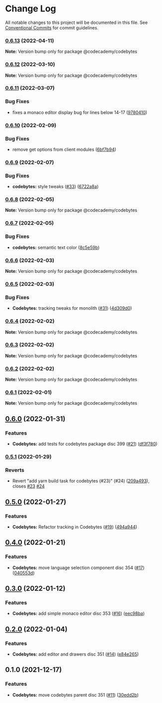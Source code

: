 # Change Log

All notable changes to this project will be documented in this file.
See [Conventional Commits](https://conventionalcommits.org) for commit guidelines.

### [0.6.13](https://github.com/Codecademy/client-modules/compare/@codecademy/codebytes@0.6.12...@codecademy/codebytes@0.6.13) (2022-04-11)

**Note:** Version bump only for package @codecademy/codebytes





### [0.6.12](https://github.com/Codecademy/client-modules/compare/@codecademy/codebytes@0.6.11...@codecademy/codebytes@0.6.12) (2022-03-10)

**Note:** Version bump only for package @codecademy/codebytes





### [0.6.11](https://github.com/Codecademy/client-modules/compare/@codecademy/codebytes@0.6.10...@codecademy/codebytes@0.6.11) (2022-03-07)


### Bug Fixes

* fixes a monaco editor display bug for lines below 14-17 ([9780410](https://github.com/Codecademy/client-modules/commit/97804100dea13fe92b6e4d58bfbec4667af5d96c))



### [0.6.10](https://github.com/Codecademy/client-modules/compare/@codecademy/codebytes@0.6.9...@codecademy/codebytes@0.6.10) (2022-02-09)


### Bug Fixes

* remove get options from client modules ([6bf7b94](https://github.com/Codecademy/client-modules/commit/6bf7b94876f1c6c1e15b0da2b5393bc1f8151535))



### [0.6.9](https://github.com/Codecademy/client-modules/compare/@codecademy/codebytes@0.6.8...@codecademy/codebytes@0.6.9) (2022-02-07)


### Bug Fixes

* **codebytes:** style tweaks ([#33](https://github.com/Codecademy/client-modules/issues/33)) ([6722a8a](https://github.com/Codecademy/client-modules/commit/6722a8accb9dcf88b7508903fdec1f155b010d96))



### [0.6.8](https://github.com/Codecademy/client-modules/compare/@codecademy/codebytes@0.6.7...@codecademy/codebytes@0.6.8) (2022-02-05)

**Note:** Version bump only for package @codecademy/codebytes





### [0.6.7](https://github.com/Codecademy/client-modules/compare/@codecademy/codebytes@0.6.6...@codecademy/codebytes@0.6.7) (2022-02-05)


### Bug Fixes

* **codebytes:** semantic text color ([8c5e59b](https://github.com/Codecademy/client-modules/commit/8c5e59b25af3e7f92e4bf3f6bb9de198eec5a3e0))



### [0.6.6](https://github.com/Codecademy/client-modules/compare/@codecademy/codebytes@0.6.5...@codecademy/codebytes@0.6.6) (2022-02-03)

**Note:** Version bump only for package @codecademy/codebytes





### [0.6.5](https://github.com/Codecademy/client-modules/compare/@codecademy/codebytes@0.6.4...@codecademy/codebytes@0.6.5) (2022-02-03)


### Bug Fixes

* **Codebytes:** tracking tweaks for monolith ([#31](https://github.com/Codecademy/client-modules/issues/31)) ([4d309d0](https://github.com/Codecademy/client-modules/commit/4d309d0f57c7c30bf672d8ed02193e9d5b2a27a9))



### [0.6.4](https://github.com/Codecademy/client-modules/compare/@codecademy/codebytes@0.6.3...@codecademy/codebytes@0.6.4) (2022-02-02)

**Note:** Version bump only for package @codecademy/codebytes





### [0.6.3](https://github.com/Codecademy/client-modules/compare/@codecademy/codebytes@0.6.2...@codecademy/codebytes@0.6.3) (2022-02-02)

**Note:** Version bump only for package @codecademy/codebytes





### [0.6.2](https://github.com/Codecademy/client-modules/compare/@codecademy/codebytes@0.6.1...@codecademy/codebytes@0.6.2) (2022-02-02)

**Note:** Version bump only for package @codecademy/codebytes





### [0.6.1](https://github.com/Codecademy/client-modules/compare/@codecademy/codebytes@0.6.0...@codecademy/codebytes@0.6.1) (2022-02-01)

**Note:** Version bump only for package @codecademy/codebytes





## [0.6.0](https://github.com/Codecademy/client-modules/compare/@codecademy/codebytes@0.5.1...@codecademy/codebytes@0.6.0) (2022-01-31)


### Features

* **Codebytes:** add tests for codebytes package disc 399 ([#21](https://github.com/Codecademy/client-modules/issues/21)) ([df3f780](https://github.com/Codecademy/client-modules/commit/df3f780237cbe31b620f7d88870612e1109ffb5b))



### [0.5.1](https://github.com/Codecademy/client-modules/compare/@codecademy/codebytes@0.5.0...@codecademy/codebytes@0.5.1) (2022-01-29)


### Reverts

* Revert "add yarn build task for codebytes (#23)" (#24) ([209a493](https://github.com/Codecademy/client-modules/commit/209a4935066ed1cf7e6932281218338c67ab088b)), closes [#23](https://github.com/Codecademy/client-modules/issues/23) [#24](https://github.com/Codecademy/client-modules/issues/24)



## [0.5.0](https://github.com/Codecademy/client-modules/compare/@codecademy/codebytes@0.4.0...@codecademy/codebytes@0.5.0) (2022-01-27)


### Features

* **Codebytes:** Refactor tracking in Codebytes ([#19](https://github.com/Codecademy/client-modules/issues/19)) ([494a944](https://github.com/Codecademy/client-modules/commit/494a94441cfbc1ea563f997607821131a7f1e007))



## [0.4.0](https://github.com/Codecademy/client-modules/compare/@codecademy/codebytes@0.3.0...@codecademy/codebytes@0.4.0) (2022-01-21)


### Features

* **Codebytes:** move language selection component disc 354 ([#17](https://github.com/Codecademy/client-modules/issues/17)) ([040553d](https://github.com/Codecademy/client-modules/commit/040553dcc7867b6e331712365bcc19ea2df306d5))



## [0.3.0](https://github.com/Codecademy/client-modules/compare/@codecademy/codebytes@0.2.0...@codecademy/codebytes@0.3.0) (2022-01-12)


### Features

* **Codebytes:** add simple monaco editor disc 353 ([#16](https://github.com/Codecademy/client-modules/issues/16)) ([eec98ba](https://github.com/Codecademy/client-modules/commit/eec98ba9aad45f07fb5f3417e3da1e1935985deb))



## [0.2.0](https://github.com/Codecademy/client-modules/compare/@codecademy/codebytes@0.1.0...@codecademy/codebytes@0.2.0) (2022-01-04)


### Features

* **Codebytes:** add editor and drawers disc 351 ([#14](https://github.com/Codecademy/client-modules/issues/14)) ([e84e265](https://github.com/Codecademy/client-modules/commit/e84e265e4cf4bf8360830ebf2dbea930ab503c9c))



## 0.1.0 (2021-12-17)


### Features

* **Codebytes:** move codebytes parent disc 351 ([#11](https://github.com/Codecademy/client-modules/issues/11)) ([30edd2b](https://github.com/Codecademy/client-modules/commit/30edd2b7a0e50c27d3adcf231b56441b8e8f6b81))
